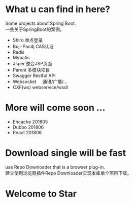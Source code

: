 # What u can find in here?
Some projects about Spring Boot.<br>
一些关于SpringBoot的案例。
- Shiro         单点登录
- Buji-Pac4j    CAS认证
- Redis 
- Mybatis 
- Jsper         整合JSP页面
- Parent        多模块项目
- Swagger       Restful API
- Websocket     通讯/广播/...
- CXF(ws)       webservice/wsdl

# More will come soon ...
- Ehcache   201805
- Dubbo     201806
- React     201806

# Download single will be fast
use Repo Downloader that is a browser plug-in.<br>
建立使用浏览器插件Repo Downloader实现本库单个项目下载。

# Welcome to Star


